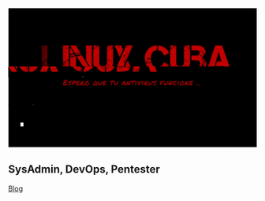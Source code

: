 
<p align="center">
<img src="/img/banner.gif" width="900" alt="Linux Cuba"><br>
</p>

## SysAdmin, DevOps, Pentester

[Blog](https://lucho00cuba.github.io)
